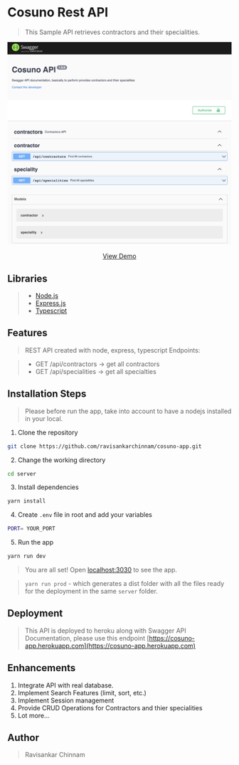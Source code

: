# Cosuno Rest API

> This Sample API retrieves contractors and their specialities.

<p align="center"><img src="../cosuno-api.png" alt="styler gif" /></p>

<p align="center">
    <a href="https://cosuno-api.herokuapp.com/" target="blank">View Demo</a>
</p>

## Libraries

> - [Node.js](https://nodejs.org/)
> - [Express.js](https://expressjs.com/)
> - [Typescript](https://www.typescriptlang.org/)

## Features

> REST API created with node, express, typescript
> Endpoints:

> - GET /api/contractors -> get all contractors
> - GET /api/specialities -> get all specialties

## Installation Steps

> Please before run the app, take into account to have a nodejs installed in your local.

1. Clone the repository

```bash
git clone https://github.com/ravisankarchinnam/cosuno-app.git
```

2. Change the working directory

```bash
cd server
```

3. Install dependencies

```bash
yarn install
```

4. Create `.env` file in root and add your variables

```bash
PORT= YOUR_PORT
```

5. Run the app

```bash
yarn run dev
```

> You are all set! Open [localhost:3030](http://localhost:3030/) to see the app.

> `yarn run prod` - which generates a dist folder with all the files ready for the deployment in the same `server` folder.

## Deployment

> This API is deployed to heroku along with Swagger API Documentation, please use this endpoint [https://cosuno-app.herokuapp.com](https://cosuno-app.herokuapp.com)

## Enhancements

1. Integrate API with real database.
2. Implement Search Features (limit, sort, etc.)
3. Implement Session management
4. Provide CRUD Operations for Contractors and thier specialities
5. Lot more...

## Author

> Ravisankar Chinnam
